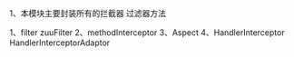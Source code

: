 1、本模块主要封装所有的拦截器 过滤器方法

1、filter  zuuFilter
2、methodInterceptor
3、Aspect
4、HandlerInterceptor HandlerInterceptorAdaptor